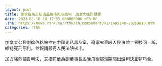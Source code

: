 ```yaml
---
layout: post
title: 謝倫伯格走私毒品維持死刑原判　加拿大強烈譴責
date: 2021-08-10 18:17:33.000000000 +08:00
link: https://news.rthk.hk/rthk/ch/component/k2/1605240-20210810.htm
categories: rthk
---
```


加拿大公民謝倫伯格被控在中國走私毒品案，遼寧省高級人民法院二審駁回上訴，維持死刑原判，並報請最高人民法院核准。

加方強烈譴責判決，又指在華為副董事長孟晚舟案審理期間出爐判決並非巧合。
